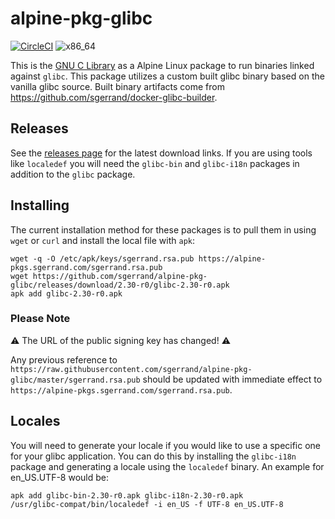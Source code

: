 # alpine-pkg-glibc

[![CircleCI](https://circleci.com/gh/sgerrand/alpine-pkg-glibc/tree/master.svg?style=svg)](https://circleci.com/gh/sgerrand/alpine-pkg-glibc/tree/master) ![x86_64](https://img.shields.io/badge/x86__64-supported-brightgreen.svg)

This is the [GNU C Library](https://gnu.org/software/libc/) as a Alpine Linux package to run binaries linked against `glibc`. This package utilizes a custom built glibc binary based on the vanilla glibc source. Built binary artifacts come from https://github.com/sgerrand/docker-glibc-builder.

## Releases

See the [releases page](https://github.com/sgerrand/alpine-pkg-glibc/releases) for the latest download links. If you are using tools like `localedef` you will need the `glibc-bin` and `glibc-i18n` packages in addition to the `glibc` package.

## Installing

The current installation method for these packages is to pull them in using `wget` or `curl` and install the local file with `apk`:

    wget -q -O /etc/apk/keys/sgerrand.rsa.pub https://alpine-pkgs.sgerrand.com/sgerrand.rsa.pub
    wget https://github.com/sgerrand/alpine-pkg-glibc/releases/download/2.30-r0/glibc-2.30-r0.apk
    apk add glibc-2.30-r0.apk

### Please Note

:warning: The URL of the public signing key has changed! :warning:

Any previous reference to `https://raw.githubusercontent.com/sgerrand/alpine-pkg-glibc/master/sgerrand.rsa.pub` should be updated with immediate effect to `https://alpine-pkgs.sgerrand.com/sgerrand.rsa.pub`.

## Locales

You will need to generate your locale if you would like to use a specific one for your glibc application. You can do this by installing the `glibc-i18n` package and generating a locale using the `localedef` binary. An example for en_US.UTF-8 would be:

    apk add glibc-bin-2.30-r0.apk glibc-i18n-2.30-r0.apk
    /usr/glibc-compat/bin/localedef -i en_US -f UTF-8 en_US.UTF-8
